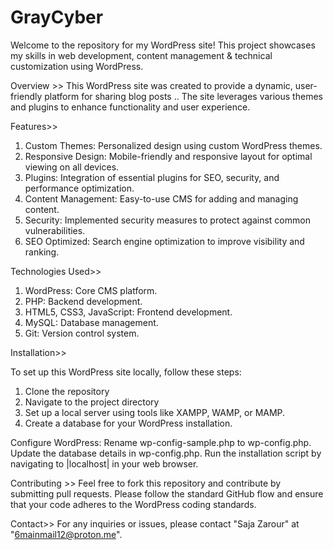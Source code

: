 # GrayCyber
Welcome to the repository for my WordPress site! This project showcases my skills in web development, content management & technical customization using WordPress.

Overview >>
This WordPress site was created to provide a dynamic, user-friendly platform for sharing blog posts .. The site leverages various themes and plugins to enhance functionality and user experience.

Features>>
1. Custom Themes: Personalized design using custom WordPress themes.
2. Responsive Design: Mobile-friendly and responsive layout for optimal viewing on all devices.
3. Plugins: Integration of essential plugins for SEO, security, and performance optimization.
4. Content Management: Easy-to-use CMS for adding and managing content.
5. Security: Implemented security measures to protect against common vulnerabilities.
6. SEO Optimized: Search engine optimization to improve visibility and ranking.


Technologies Used>>
1. WordPress: Core CMS platform.
2. PHP: Backend development.
3. HTML5, CSS3, JavaScript: Frontend development.
4. MySQL: Database management.
5. Git: Version control system.


Installation>>

To set up this WordPress site locally, follow these steps:
1. Clone the repository
2. Navigate to the project directory
3. Set up a local server using tools like XAMPP, WAMP, or MAMP.
4. Create a database for your WordPress installation.

Configure WordPress:
Rename wp-config-sample.php to wp-config.php.
Update the database details in wp-config.php.
Run the installation script by navigating to |localhost| in your web browser.

Contributing >>
Feel free to fork this repository and contribute by submitting pull requests. Please follow the standard GitHub flow and ensure that your code adheres to the WordPress coding standards.


Contact>>
For any inquiries or issues, please contact "Saja Zarour" at "6mainmail12@proton.me".
